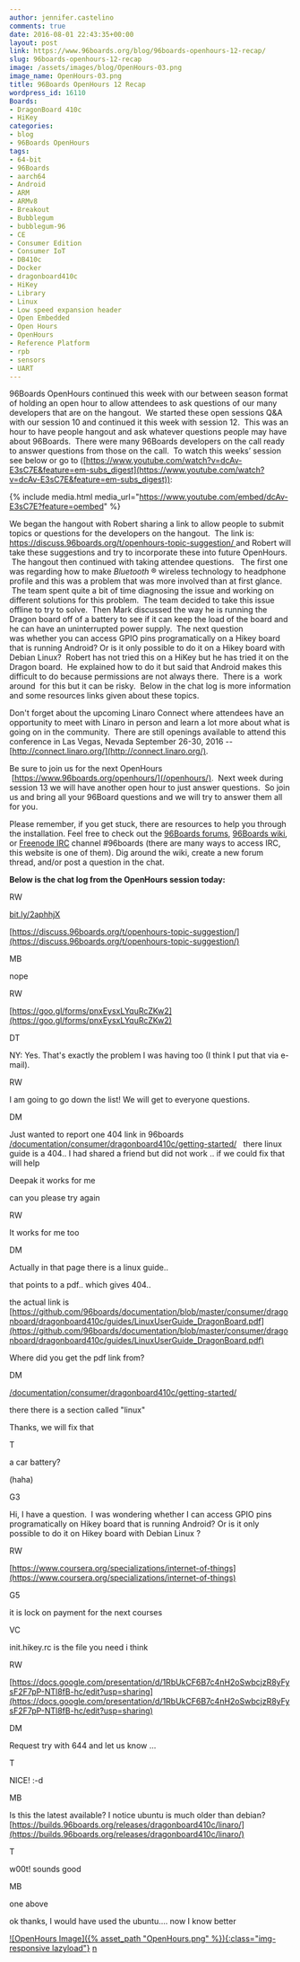 ```yaml
---
author: jennifer.castelino
comments: true
date: 2016-08-01 22:43:35+00:00
layout: post
link: https://www.96boards.org/blog/96boards-openhours-12-recap/
slug: 96boards-openhours-12-recap
image: /assets/images/blog/OpenHours-03.png
image_name: OpenHours-03.png
title: 96Boards OpenHours 12 Recap
wordpress_id: 16110
Boards:
- DragonBoard 410c
- HiKey
categories:
- blog
- 96Boards OpenHours
tags:
- 64-bit
- 96Boards
- aarch64
- Android
- ARM
- ARMv8
- Breakout
- Bubblegum
- bubblegum-96
- CE
- Consumer Edition
- Consumer IoT
- DB410c
- Docker
- dragonboard410c
- HiKey
- Library
- Linux
- Low speed expansion header
- Open Embedded
- Open Hours
- OpenHours
- Reference Platform
- rpb
- sensors
- UART
---
```


96Boards OpenHours continued this week with our between season format of holding an open hour to allow attendees to ask questions of our many developers that are on the hangout.  We started these open sessions Q&A with our session 10 and continued it this week with session 12.  This was an hour to have people hangout and ask whatever questions people may have about 96Boards.  There were many 96Boards developers on the call ready to answer questions from those on the call.  To watch this weeks’ session see below or go to ([https://www.youtube.com/watch?v=dcAv-E3sC7E&feature=em-subs_digest](https://www.youtube.com/watch?v=dcAv-E3sC7E&feature=em-subs_digest)):

{% include media.html media_url="https://www.youtube.com/embed/dcAv-E3sC7E?feature=oembed" %}

We began the hangout with Robert sharing a link to allow people to submit topics or questions for the developers on the hangout.  The link is:[ https://discuss.96boards.org/t/openhours-topic-suggestion/ ](https://discuss.96boards.org/t/openhours-topic-suggestion/)and Robert will take these suggestions and try to incorporate these into future OpenHours.  The hangout then continued with taking attendee questions.   The first one was regarding how to make _Bluetooth_ ® wireless technology to headphone profile and this was a problem that was more involved than at first glance.  The team spent quite a bit of time diagnosing the issue and working on different solutions for this problem.  The team decided to take this issue offline to try to solve.  Then Mark discussed the way he is running the Dragon board off of a battery to see if it can keep the load of the board and he can have an uninterrupted power supply.  The next question was whether you can access GPIO pins programatically on a Hikey board that is running Android? Or is it only possible to do it on a Hikey board with Debian Linux?  Robert has not tried this on a HiKey but he has tried it on the Dragon board.  He explained how to do it but said that Android makes this difficult to do because permissions are not always there.  There is a  work around  for this but it can be risky.  Below in the chat log is more information and some resources links given about these topics.

Don't forget about the upcoming Linaro Connect where attendees have an opportunity to meet with Linaro in person and learn a lot more about what is going on in the community.  There are still openings available to attend this conference in Las Vegas, Nevada September 26-30, 2016 --[http://connect.linaro.org/](http://connect.linaro.org/).

Be sure to join us for the next OpenHours  [https://www.96boards.org/openhours/](/openhours/).  Next week during session 13 we will have another open hour to just answer questions.  So join us and bring all your 96Board questions and we will try to answer them all for you.

Please remember, if you get stuck, there are resources to help you through the installation. Feel free to check out the [96Boards forums](https://discuss.96boards.org/), [96Boards wiki](https://github.com/96boards/documentation/wiki), or [Freenode IRC](http://webchat.freenode.net/?channels=%2396boards) channel #96boards (there are many ways to access IRC, this website is one of them). Dig around the wiki, create a new forum thread, and/or post a question in the chat.

**Below is the chat log from the OpenHours session today:**




















RW












[bit.ly/2aphhjX](http://bit.ly/2aphhjX)




















[https://discuss.96boards.org/t/openhours-topic-suggestion/](https://discuss.96boards.org/t/openhours-topic-suggestion/)




















MB












nope




















RW












[https://goo.gl/forms/pnxEysxLYquRcZKw2](https://goo.gl/forms/pnxEysxLYquRcZKw2)




















DT












NY: Yes. That's exactly the problem I was having too (I think I put that via e-mail).





















RW












I am going to go down the list! We will get to everyone questions.





















DM












Just wanted to report one 404 link in 96boards [/documentation/consumer/dragonboard410c/getting-started/](/documentation/consumer/dragonboard410c/getting-started/)   there linux guide is a 404.. I had shared a friend but did not work .. if we could fix that will help




















Deepak it works for me




















can you please try again




















RW












It works for me too




















DM












Actually in that page there is a linux guide..




















that points to a pdf.. which gives 404..

the actual link is [https://github.com/96boards/documentation/blob/master/consumer/dragonboard/dragonboard410c/guides/LinuxUserGuide_DragonBoard.pdf](https://github.com/96boards/documentation/blob/master/consumer/dragonboard/dragonboard410c/guides/LinuxUserGuide_DragonBoard.pdf)




















Where did you get the pdf link from?




















DM












[/documentation/consumer/dragonboard410c/getting-started/](/documentation/consumer/dragonboard410c/getting-started/)




















there there is a section called "linux"




















Thanks, we will fix that




















T












a car battery?




















(haha)





















G3












Hi, I have a question.  I was wondering whether I can access GPIO pins programatically on Hikey board that is running Android? Or is it only possible to do it on Hikey board with Debian Linux ?




















RW












[https://www.coursera.org/specializations/internet-of-things](https://www.coursera.org/specializations/internet-of-things)




















G5












it is lock on payment for the next courses




















VC












init.hikey.rc is the file you need i think




















RW












[https://docs.google.com/presentation/d/1RbUkCF6B7c4nH2oSwbcjzR8yFysF2F7pP-NTl8fB-hc/edit?usp=sharing](https://docs.google.com/presentation/d/1RbUkCF6B7c4nH2oSwbcjzR8yFysF2F7pP-NTl8fB-hc/edit?usp=sharing)




















DM












Request try with 644 and let us know ...




















T












NICE! :-d




















MB












Is this the latest available? I notice ubuntu is much older than debian? [https://builds.96boards.org/releases/dragonboard410c/linaro/](https://builds.96boards.org/releases/dragonboard410c/linaro/)




















T












w00t! sounds good




















MB












one above




















ok thanks, I would have used the ubuntu.... now I know better



















[![OpenHours Image]({% asset_path "OpenHours.png" %}){:class="img-responsive lazyload"}](/openhours/)
[n](/blog/installing-docker-aarch64-96boards-ce/)
